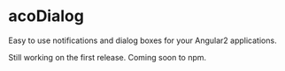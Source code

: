 # acoDialog

Easy to use notifications and dialog boxes for your Angular2 applications.

Still working on the first release. Coming soon to npm. 

